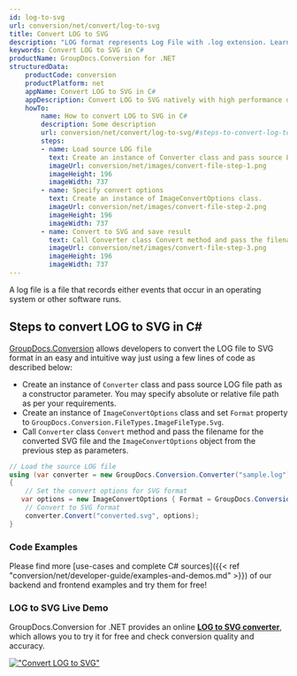 ```yaml
---
id: log-to-svg
url: conversion/net/convert/log-to-svg
title: Convert LOG to SVG
description: "LOG format represents Log File with .log extension. Learn how to convert LOG to SVG file programmatically in C# language using GroupDocs.Conversion for .NET library."
keywords: Convert LOG to SVG in C#
productName: GroupDocs.Conversion for .NET
structuredData:
    productCode: conversion
    productPlatform: net
    appName: Convert LOG to SVG in C#
    appDescription: Convert LOG to SVG natively with high performance using C# language and server side GroupDocs.Conversion for .NET APIs, without the use of any software like Microsoft or Open Office.
    howTo:
        name: How to convert LOG to SVG in C# 
        description: Some description
        url: conversion/net/convert/log-to-svg/#steps-to-convert-log-to-svg-in-c
        steps:
        - name: Load source LOG file 
          text: Create an instance of Converter class and pass source LOG file path as a constructor parameter. You may specify absolute or relative file path as per your requirements. 
          imageUrl: conversion/net/images/convert-file-step-1.png
          imageHeight: 196
          imageWidth: 737
        - name: Specify convert options 
          text: Create an instance of ImageConvertOptions class.
          imageUrl: conversion/net/images/convert-file-step-2.png
          imageHeight: 196
          imageWidth: 737
        - name: Convert to SVG and save result 
          text: Call Converter class Convert method and pass the filename for the converted HTML file and the ImageConvertOptions object from the previous step as parameters.
          imageUrl: conversion/net/images/convert-file-step-3.png
          imageHeight: 196
          imageWidth: 737
---
```


A log file is a file that records either events that occur in an operating system or other software runs.

## Steps to convert LOG to SVG in C#

[GroupDocs.Conversion](https://products.groupdocs.com/conversion/net) allows developers to convert the LOG file to SVG format in an easy and intuitive way just using a few lines of code as described below:

* Create an instance of `Converter` class and pass source LOG file path as a constructor parameter. You may specify absolute or relative file path as per your requirements. 
* Create an instance of `ImageConvertOptions` class and set `Format` property to `GroupDocs.Conversion.FileTypes.ImageFileType.Svg`.
* Call `Converter` class `Convert` method and pass the filename for the converted SVG file and the `ImageConvertOptions` object from the previous step as parameters.

```csharp
// Load the source LOG file
using (var converter = new GroupDocs.Conversion.Converter("sample.log"))
{
    // Set the convert options for SVG format
   var options = new ImageConvertOptions { Format = GroupDocs.Conversion.FileTypes.ImageFileType.Svg };
    // Convert to SVG format
    converter.Convert("converted.svg", options);
}
```

### Code Examples

Please find more [use-cases and complete C# sources]({{< ref "conversion/net/developer-guide/examples-and-demos.md" >}}) of our backend and frontend examples and try them for free!

### LOG to SVG Live Demo

GroupDocs.Conversion for .NET provides an online [**LOG to SVG converter**](https://products.groupdocs.app/conversion/log-to-svg), which allows you to try it for free and check conversion quality and accuracy.

[!["Convert LOG to SVG"](conversion/net/images/convert-to-svg/convert-log-to-svg.png)](https://products.groupdocs.app/conversion/log-to-svg)